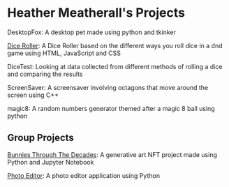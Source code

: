 # Heather Meatherall's Projects

DesktopFox: A desktop pet made using python and tkinker

[Dice Roller](https://diceroller.neocities.org/): A Dice Roller based on the different ways you roll dice in a dnd game using HTML, JavaScript and CSS

DiceTest: Looking at data collected from different methods of rolling a dice and comparing the results

ScreenSaver: A screensaver involving octagons that move around the screen using C++

magic8: A random numbers generator themed after a magic 8 ball using python

## Group Projects
[Bunnies Through The Decades](https://github.com/Maheen012/Bunniverse-NFT): A generative art NFT project made using Python and Jupyter Notebook

[Photo Editor](https://github.com/Heather-meatherall/PhotographyProject): A photo editor application using Python
